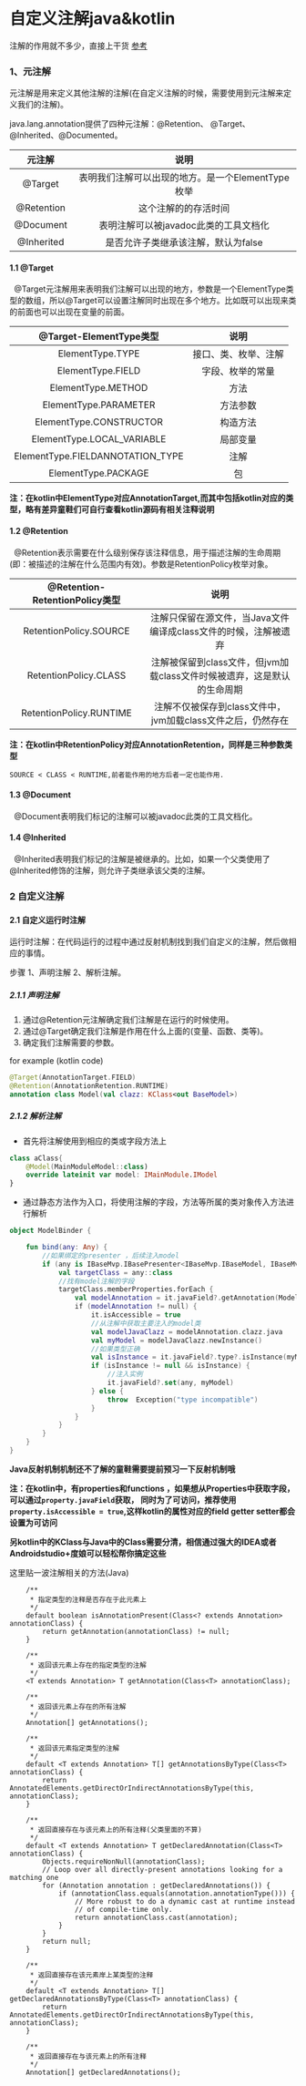 # 自定义注解java&kotlin
注解的作用就不多少，直接上干货 [参考](https://blog.csdn.net/wuyuxing24/article/details/81139846)
### 1、元注解
元注解是用来定义其他注解的注解(在自定义注解的时候，需要使用到元注解来定义我们的注解)。

java.lang.annotation提供了四种元注解：@Retention、 @Target、@Inherited、@Documented。

|元注解|说明
|:---:| :---: |
|@Target|表明我们注解可以出现的地方。是一个ElementType枚举|
|@Retention|这个注解的的存活时间|
|@Document|表明注解可以被javadoc此类的工具文档化|
|@Inherited|是否允许子类继承该注解，默认为false|

#### 1.1 @Target
&nbsp;&nbsp;@Target元注解用来表明我们注解可以出现的地方，参数是一个ElementType类型的数组，所以@Target可以设置注解同时出现在多个地方。比如既可以出现来类的前面也可以出现在变量的前面。

|@Target-ElementType类型|说明|
|:---:|:---:|
|ElementType.TYPE|接口、类、枚举、注解|
|ElementType.FIELD|字段、枚举的常量|
|ElementType.METHOD|方法|
|ElementType.PARAMETER|方法参数|
|ElementType.CONSTRUCTOR|构造方法|
|ElementType.LOCAL_VARIABLE|局部变量|
|ElementType.FIELDANNOTATION_TYPE|注解|
|ElementType.PACKAGE|包|

<b>注：在kotlin中ElementType对应AnnotationTarget,而其中包括kotlin对应的类型，略有差异童鞋们可自行查看kotlin源码有相关注释说明</b>

#### 1.2 @Retention
&nbsp;&nbsp;@Retention表示需要在什么级别保存该注释信息，用于描述注解的生命周期(即：被描述的注解在什么范围内有效)。参数是RetentionPolicy枚举对象。

|@Retention-RetentionPolicy类型|说明|
|:---:|:---:|
|RetentionPolicy.SOURCE|注解只保留在源文件，当Java文件编译成class文件的时候，注解被遗弃|
|RetentionPolicy.CLASS|	注解被保留到class文件，但jvm加载class文件时候被遗弃，这是默认的生命周期|
|RetentionPolicy.RUNTIME|注解不仅被保存到class文件中，jvm加载class文件之后，仍然存在|

<b>注：在kotlin中RetentionPolicy对应AnnotationRetention，同样是三种参数类型 </b>

    SOURCE < CLASS < RUNTIME,前者能作用的地方后者一定也能作用.
    
#### 1.3 @Document
&nbsp;&nbsp;@Document表明我们标记的注解可以被javadoc此类的工具文档化。

#### 1.4 @Inherited
&nbsp;&nbsp;@Inherited表明我们标记的注解是被继承的。比如，如果一个父类使用了@Inherited修饰的注解，则允许子类继承该父类的注解。

### 2 自定义注解
#### 2.1 自定义运行时注解
运行时注解：在代码运行的过程中通过反射机制找到我们自定义的注解，然后做相应的事情。

步骤 1、声明注解  2、解析注解。

##### 2.1.1 声明注解
1. 通过@Retention元注解确定我们注解是在运行的时候使用。
2. 通过@Target确定我们注解是作用在什么上面的(变量、函数、类等)。
3. 确定我们注解需要的参数。

for example (kotlin code)
```kotlin
@Target(AnnotationTarget.FIELD)
@Retention(AnnotationRetention.RUNTIME)
annotation class Model(val clazz: KClass<out BaseModel>)
```

##### 2.1.2 解析注解
- 首先将注解使用到相应的类或字段方法上
```kotlin
class aClass{    
    @Model(MainModuleModel::class)
    override lateinit var model: IMainModule.IModel
}
```

- 通过静态方法作为入口，将使用注解的字段，方法等所属的类对象传入方法进行解析
```kotlin
object ModelBinder {

    fun bind(any: Any) {
        //如果绑定的presenter ，后续注入model
        if (any is IBaseMvp.IBasePresenter<IBaseMvp.IBaseModel, IBaseMvp.IBaseView>) {
            val targetClass = any::class
            //找有model注解的字段
            targetClass.memberProperties.forEach {
                val modelAnnotation = it.javaField?.getAnnotation(Model::class.java)
                if (modelAnnotation != null) {
                    it.isAccessible = true
                    //从注解中获取主要注入的model类
                    val modelJavaClazz = modelAnnotation.clazz.java
                    val myModel = modelJavaClazz.newInstance()
                    //如果类型正确
                    val isInstance = it.javaField?.type?.isInstance(myModel)
                    if (isInstance != null && isInstance) {
                        //注入实例
                        it.javaField?.set(any, myModel)
                    } else {
                        throw  Exception("type incompatible")
                    }
                }
            }
        }
    }
}
```

<b>Java反射机制机制还不了解的童鞋需要提前预习一下反射机制哦</b>

<b>注：在kotlin中，有properties和functions ，如果想从Properties中获取字段，可以通过```property.javaField```获取，
同时为了可访问，推荐使用```property.isAccessible = true```,这样kotlin的属性对应的field getter setter都会设置为可访问</b>

<b>另kotlin中的KClass与Java中的Class需要分清，相信通过强大的IDEA或者Androidstudio+度娘可以轻松帮你搞定这些</b>


这里贴一波注解相关的方法(Java)
```
    /**
     * 指定类型的注释是否存在于此元素上
     */
    default boolean isAnnotationPresent(Class<? extends Annotation> annotationClass) {
        return getAnnotation(annotationClass) != null;
    }

    /**
     * 返回该元素上存在的指定类型的注解
     */
    <T extends Annotation> T getAnnotation(Class<T> annotationClass);

    /**
     * 返回该元素上存在的所有注解
     */
    Annotation[] getAnnotations();

    /**
     * 返回该元素指定类型的注解
     */
    default <T extends Annotation> T[] getAnnotationsByType(Class<T> annotationClass) {
        return AnnotatedElements.getDirectOrIndirectAnnotationsByType(this, annotationClass);
    }

    /**
     * 返回直接存在与该元素上的所有注释(父类里面的不算)
     */
    default <T extends Annotation> T getDeclaredAnnotation(Class<T> annotationClass) {
        Objects.requireNonNull(annotationClass);
        // Loop over all directly-present annotations looking for a matching one
        for (Annotation annotation : getDeclaredAnnotations()) {
            if (annotationClass.equals(annotation.annotationType())) {
                // More robust to do a dynamic cast at runtime instead
                // of compile-time only.
                return annotationClass.cast(annotation);
            }
        }
        return null;
    }

    /**
     * 返回直接存在该元素岸上某类型的注释
     */
    default <T extends Annotation> T[] getDeclaredAnnotationsByType(Class<T> annotationClass) {
        return AnnotatedElements.getDirectOrIndirectAnnotationsByType(this, annotationClass);
    }

    /**
     * 返回直接存在与该元素上的所有注释
     */
    Annotation[] getDeclaredAnnotations();
```